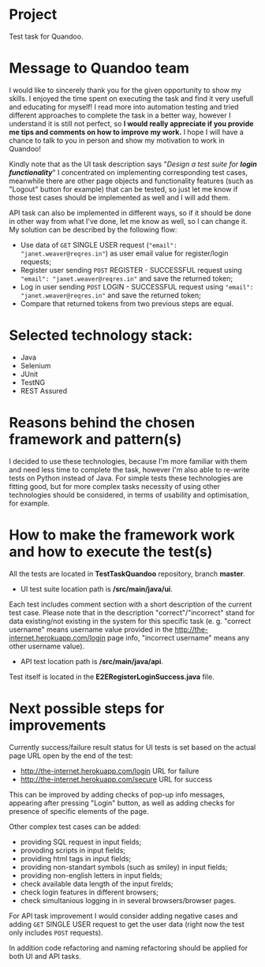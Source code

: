 # Project

Test task for Quandoo.

# **Message to Quandoo team**

I would like to sincerely thank you for the given opportunity to show my skills.
I enjoyed the time spent on executing the task and find it very usefull and educating for myself!
I read more into automation testing and tried different approaches to complete the task in a better way, however I understand it is still not perfect, so **I would really appreciate if you provide me tips and comments on how to improve my work.**
I hope I will have a chance to talk to you in person and show my motivation to work in Quandoo!

Kindly note that as the UI task description says "_Design a test suite for **login functionality**_" I concentrated on implementing corresponding test cases, meanwhile there are other page objects and functionality features (such as "Logout" button for example) that can be tested, so just let me know if those test cases should be implemented as well and I will add them.

API task can also be implemented in different ways, so if it should be done in other way from what I've done, let me know as well, so I can change it.
My solution can be described by the following flow:
- Use data of `GET` SINGLE USER request (`"email": "janet.weaver@reqres.in"`) as user email value for register/login requests;
- Register user sending `POST` REGISTER - SUCCESSFUL request using `"email": "janet.weaver@reqres.in"` and save the returned token;
- Log in user sending `POST` LOGIN - SUCCESSFUL request using `"email": "janet.weaver@reqres.in"` and save the returned token;
- Compare that returned tokens from two previous steps are equal. 

# **Selected technology stack:**

- Java
- Selenium
- JUnit
- TestNG
- REST Assured

# **Reasons behind the chosen framework and pattern(s)**

I decided to use these technologies, because I'm more familiar with them and need less time to complete the task, however I'm also able to re-write tests on Python instead of Java. For simple tests these technologies are fitting good, but for more complex tasks necessity of using other technologies should be considered, in terms of usability and optimisation, for example.

# **How to make the framework work and how to execute the test(s)**

All the tests are located in **TestTaskQuandoo** repository, branch **master**.

- UI test suite location path is **/src/main/java/ui**.

Each test includes comment section with a short description of the current test case. Please note that in the description "correct"/"incorrect" stand for data existing/not existing in the system for this specific task (e. g. "correct username" means username value provided in the http://the-internet.herokuapp.com/login page info, "incorrect username" means any other username value).

- API test location path is **/src/main/java/api**.

Test itself is located in the **E2ERegisterLoginSuccess.java** file.

# **Next possible steps for improvements**

Currently success/failure result status for UI tests is set based on the actual page URL open by the end of the test: 
- http://the-internet.herokuapp.com/login URL for failure
- http://the-internet.herokuapp.com/secure URL for success

This can be improved by adding checks of pop-up info messages, appearing after pressing "Login" button, as well as adding checks for presence of specific elements of the page.

Other complex test cases can be added:
-  providing SQL request in input fields;
-  provoding scripts in input fields;
-  providing html tags in input fields;
-  providing non-standart symbols (such as smiley) in input fields;
-  providing non-english letters in input fields;
-  check available data length of the input firelds;
-  check login features in different browsers;
-  check simultanious logging in in several browsers/browser pages.

For API task improvement I would consider adding negative cases and adding `GET` SINGLE USER request to get the user data (right now the test only includes `POST` requests).

In addition code refactoring and naming refactoring should be applied for both UI and API tasks.
